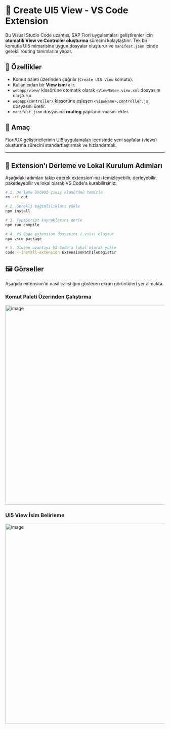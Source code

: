 # 🔧 Create UI5 View - VS Code Extension

Bu Visual Studio Code uzantısı, SAP Fiori uygulamaları geliştirenler için **otomatik View ve Controller oluşturma** sürecini kolaylaştırır. Tek bir komutla UI5 mimarisine uygun dosyalar oluşturur ve `manifest.json` içinde gerekli routing tanımlarını yapar.

## 🚀 Özellikler

- Komut paleti üzerinden çağrılır (`Create UI5 View` komutu).
- Kullanıcıdan bir **View ismi** alır.
- `webapp/view/` klasörüne otomatik olarak `<ViewName>.view.xml` dosyasını oluşturur.
- `webapp/controller/` klasörüne eşleşen `<ViewName>.controller.js` dosyasını üretir.
- `manifest.json` dosyasına **routing** yapılandırmasını ekler.

## 🎯 Amaç

Fiori/UX geliştiricilerinin UI5 uygulamaları içerisinde yeni sayfalar (views) oluşturma sürecini standartlaştırmak ve hızlandırmak.

---

## 🚀 Extension'ı Derleme ve Lokal Kurulum Adımları

Aşağıdaki adımları takip ederek extension'ınızı temizleyebilir, derleyebilir, paketleyebilir ve lokal olarak VS Code'a kurabilirsiniz:

```bash
# 1. Derleme öncesi çıkış klasörünü temizle
rm -rf out

# 2. Gerekli bağımlılıkları yükle
npm install

# 3. TypeScript kaynaklarını derle
npm run compile

# 4. VS Code extension dosyasını (.vsix) oluştur
npx vsce package

# 5. Oluşan uzantıyı VS Code'a lokal olarak yükle
code --install-extension ExtensionPathIleDegistir
```

## 🖼️ Görseller

Aşağıda extension’ın nasıl çalıştığını gösteren ekran görüntüleri yer almakta.

### Komut Paleti Üzerinden Çalıştırma
<img width="632" alt="image" src="https://github.com/user-attachments/assets/3259fffc-12dd-4212-a5a5-2c91277540d5" />


### UI5 View İsim Belirleme
<img width="632" alt="image" src="https://github.com/user-attachments/assets/26fc864f-65cd-4361-9818-f3643d5feb94" />
